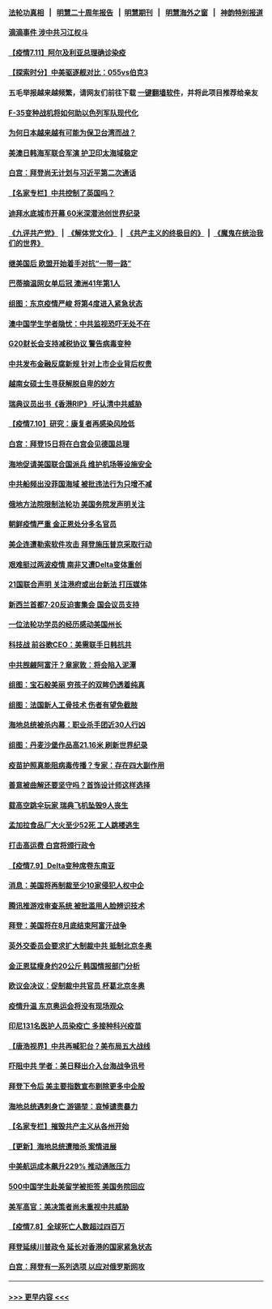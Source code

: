 #### [法轮功真相](https://github.com/gfw-breaker/truth/blob/master/README.md?t=0) &nbsp;&nbsp;|&nbsp;&nbsp; [明慧二十周年报告](https://github.com/gfw-breaker/mh-reports/blob/master/README.md?t=0) &nbsp;&nbsp;|&nbsp;&nbsp;[明慧期刊](https://github.com/gfw-breaker/mh-qikan) &nbsp;&nbsp;|&nbsp;&nbsp; [明慧海外之窗](https://github.com/gfw-breaker/mh-news/blob/master/README.md?t=0) &nbsp;&nbsp;|&nbsp;&nbsp; [神韵特别报道](https://github.com/gfw-breaker/mh-news/blob/master/shenyun.md?t=0)
#### [滴滴事件 涉中共习江权斗](../pages/nsc418/n13082006.md?t=07112301) 
#### [【疫情7.11】阿尔及利亚总理确诊染疫](../pages/nsc418/n13081574.md?t=07112301) 
#### [【探索时分】中美驱逐舰对比：055vs伯克3](../pages/nsc418/n13081164.md?t=07112301) 
#### 五毛举报越来越频繁，请网友们前往下载 [一键翻墙软件](https://github.com/gfw-breaker/ssr-accounts)，并将此项目推荐给亲友
#### [F-35变种战机将如何助以色列军队现代化](../pages/nsc418/n13077427.md?t=07112301) 
#### [为何日本越来越有可能为保卫台湾而战？](../pages/nsc418/n13079575.md?t=07112301) 
#### [美澳日韩海军联合军演 护卫印太海域稳定](../pages/nsc418/n13081048.md?t=07112301) 
#### [白宫：拜登尚无计划与习近平第二次通话](../pages/nsc418/n13081123.md?t=07112301) 
#### [【名家专栏】中共控制了英国吗？](../pages/nsc418/n13080067.md?t=07112301) 
#### [迪拜水底城市开幕 60米深潜池创世界纪录](../pages/nsc418/n13080998.md?t=07112301) 
#### [《九评共产党》](https://github.com/begood0513/9ping.md/blob/master/README.md) &nbsp;|&nbsp; [《解体党文化》](../../../../jtdwh.md/blob/master/README.md)  &nbsp;|&nbsp; [《共产主义的终极目的》](../../../../gczydzjmd.md/blob/master/README.md) &nbsp;|&nbsp; [《魔鬼在统治我们的世界》](../../../../mgztzwmdsj.md/blob/master/README.md) 
#### [继美国后 欧盟开始着手对抗“一带一路”](../pages/nsc418/n13080932.md?t=07112301) 
#### [巴蒂摘温网女单后冠 澳洲41年第1人](../pages/nsc418/n13080924.md?t=07112301) 
#### [组图：东京疫情严峻 将第4度进入紧急状态](../pages/nsc418/n13080404.md?t=07112301) 
#### [澳中国学生学者隐忧：中共监视恐吓无处不在](../pages/nsc418/n13080804.md?t=07112301) 
#### [G20财长会支持减税协议 警告病毒变种](../pages/nsc418/n13080713.md?t=07112301) 
#### [中共发布金融反腐新规 针对上市企业背后权贵](../pages/nsc418/n13080390.md?t=07112301) 
#### [越南女硕士生寻获解脱自卑的妙方](../pages/nsc418/n13079268.md?t=07112301) 
#### [瑞典议员出书《香港RIP》 吁认清中共威胁](../pages/nsc418/n13080532.md?t=07112301) 
#### [【疫情7.10】研究：康复者再感染风险低](../pages/nsc418/n13080480.md?t=07112301) 
#### [白宫：拜登15日将在白宫会见德国总理](../pages/nsc418/n13080337.md?t=07112301) 
#### [海地促请美国联合国派兵 维护机场等设施安全](../pages/nsc418/n13079967.md?t=07112301) 
#### [中共船频出没菲国海域 被批违法行为只增不减](../pages/nsc418/n13080030.md?t=07112301) 
#### [俄地方法院限制法轮功 美国务院发声明关注](../pages/nsc418/n13079658.md?t=07112301) 
#### [朝鲜疫情严重 金正恩处分多名官员](../pages/nsc418/n13079673.md?t=07112301) 
#### [美企连遭勒索软件攻击 拜登施压普京采取行动](../pages/nsc418/n13079592.md?t=07112301) 
#### [艰难挺过两波疫情 南非又遭Delta变体重创](../pages/nsc418/n13079558.md?t=07112301) 
#### [21国联合声明 关注港府或出台新法 打压媒体](../pages/nsc418/n13079359.md?t=07112301) 
#### [新西兰首都7‧20反迫害集会 国会议员支持](../pages/nsc418/n13078525.md?t=07112301) 
#### [一位法轮功学员的经历感动美国州长](../pages/nsc418/n13078953.md?t=07112301) 
#### [科技战 前谷歌CEO：美需联手日韩抗共](../pages/nsc418/n13078961.md?t=07112301) 
#### [中共觊觎阿富汗？章家敦：将会陷入泥潭](../pages/nsc418/n13078945.md?t=07112301) 
#### [组图：宝石般美丽 穷孩子的双眸仍透着纯真](../pages/nsc418/n13077674.md?t=07112301) 
#### [组图：法国新人工骨技术 伤者有望免截肢](../pages/nsc418/n13078375.md?t=07112301) 
#### [海地总统被杀内幕：职业杀手团近30人行凶](../pages/nsc418/n13078949.md?t=07112301) 
#### [组图：丹麦沙堡作品高21.16米 刷新世界纪录](../pages/nsc418/n13078064.md?t=07112301) 
#### [疫苗护照真能阻病毒传播？专家：存在四大副作用](../pages/nsc418/n13067703.md?t=07112301) 
#### [善意被曲解还要坚守吗？首饰设计师这样选择](../pages/nsc418/n13077575.md?t=07112301) 
#### [载高空跳伞玩家 瑞典飞机坠毁9人丧生](../pages/nsc418/n13078604.md?t=07112301) 
#### [孟加拉食品厂大火至少52死 工人跳楼逃生](../pages/nsc418/n13078541.md?t=07112301) 
#### [打击高运费 白宫将颁行政令](../pages/nsc418/n13078569.md?t=07112301) 
#### [【疫情7.9】Delta变种席卷东南亚](../pages/nsc418/n13078272.md?t=07112301) 
#### [消息：美国将再制裁至少10家侵犯人权中企](../pages/nsc418/n13077699.md?t=07112301) 
#### [腾讯推游戏审查系统 被批滥用人脸辨识技术](../pages/nsc418/n13077634.md?t=07112301) 
#### [拜登：美国将在8月底结束阿富汗战争](../pages/nsc418/n13077350.md?t=07112301) 
#### [英外交委员会要求扩大制裁中共 抵制北京冬奥](../pages/nsc418/n13076754.md?t=07112301) 
#### [金正恩猛瘦身约20公斤 韩国情报部门分析](../pages/nsc418/n13076881.md?t=07112301) 
#### [欧议会决议：促制裁中共官员 杯葛北京冬奥](../pages/nsc418/n13076851.md?t=07112301) 
#### [疫情升温 东京奥运会将没有现场观众](../pages/nsc418/n13076798.md?t=07112301) 
#### [印尼131名医护人员染疫亡 多接种科兴疫苗](../pages/nsc418/n13076794.md?t=07112301) 
#### [【唐浩视界】中共再喊犯台？美布局五大战线](../pages/nsc418/n13076229.md?t=07112301) 
#### [吓阻中共 学者：美日释出介入台海战争讯号](../pages/nsc418/n13076414.md?t=07112301) 
#### [拜登下令后 美主要指数宣布剔除更多中企股](../pages/nsc418/n13076668.md?t=07112301) 
#### [海地总统遇刺身亡 游锡堃：哀悼谴责暴力](../pages/nsc418/n13076652.md?t=07112301) 
#### [【名家专栏】摧毁共产主义从各州开始](../pages/nsc418/n13076376.md?t=07112301) 
#### [【更新】海地总统遭暗杀 案情进展](../pages/nsc418/n13073704.md?t=07112301) 
#### [中美航运成本飙升229% 推动通胀压力](../pages/nsc418/n13076495.md?t=07112301) 
#### [500中国学生赴美留学被拒签 美国务院回应](../pages/nsc418/n13076589.md?t=07112301) 
#### [美军高官：美决策者尚未重视中共威胁](../pages/nsc418/n13076117.md?t=07112301) 
#### [【疫情7.8】全球死亡人数超过四百万](../pages/nsc418/n13075928.md?t=07112301) 
#### [拜登延续川普政令 延长对香港的国家紧急状态](../pages/nsc418/n13075981.md?t=07112301) 
#### [白宫：拜登有一系列选项 以应对俄罗斯网攻](../pages/nsc418/n13075433.md?t=07112301) 

----
#### [ >>> 更早内容 <<< ](../indexes/nsc418-earlier.md)
